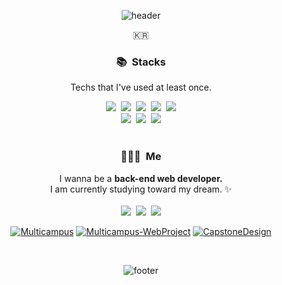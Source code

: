 <div align="center">
  
![header](https://capsule-render.vercel.app/api?type=slice&color=30A9DE&height=170&section=header&text=SANGMIN%20HAN();&fontColor=090707&fontAlignX=45&fontAlignY=65&fontSize=100)
  
<p>🇰🇷</p>
  
### 📚 &nbsp;Stacks
Techs that I've used at least once.
<div>
  <img src="https://img.shields.io/badge/Java-007396?style=for-the-badge&logo=java&logoColor=white" />&nbsp;
  <img src="https://img.shields.io/badge/HTML5-E34F26?style=for-the-badge&logo=html5&logoColor=white" />&nbsp;
  <img src="https://img.shields.io/badge/Javascript-ffb13b?style=for-the-badge&logo=javascript&logoColor=white" />&nbsp;
  <img src="https://img.shields.io/badge/css-1572B6?style=for-the-badge&logo=css3&logoColor=white" />&nbsp;
  <img src="https://img.shields.io/badge/Python-3776AB?style=for-the-badge&logo=python&logoColor=white" />
  <br>
  <img src="https://img.shields.io/badge/spring-6DB33F?style=for-the-badge&logo=spring&logoColor=white" />&nbsp;
  <img src="https://img.shields.io/badge/mysql-4479A1?style=for-the-badge&logo=mysql&logoColor=white" />&nbsp;
  <img src="https://img.shields.io/badge/Django-092E20?style=for-the-badge&logo=django&logoColor=white" />
</div>

<br>

### 🙋🏻‍♂ &nbsp;Me
<div>
  I wanna be a <b>back-end web developer.</b><br>
  I am currently studying toward my dream. ✨<br>
</div>
<br>
<div>
  <a href="https://programmers.co.kr/pr/tkdalsgks"><img src="https://img.shields.io/badge/RESUME-00A98F?style=for-the-badge&logo=about.me&logoColor=white" /></a>&nbsp;
  <a href="https://tkdalsgks.tistory.com"><img src="https://img.shields.io/badge/Blog-262626?style=for-the-badge&logo=D-Wave Systems&logoColor=white" /></a>&nbsp;
  <a href="mailto:hsm_01@naver.com"><img src="https://img.shields.io/badge/Gmail-d14836?style=for-the-badge&logo=Gmail&logoColor=white&link=hsm_01@naver.com" /></a>
</div>

[![Multicampus](https://github-readme-stats.vercel.app/api/pin/?username=Multicampus-Study&repo=Multicampus-Study)](https://github.com/Multicampus-Study/Multicampus-Study.git)
[![Multicampus-WebProject](https://github-readme-stats.vercel.app/api/pin/?username=Multicampus-Study&repo=Web-Project)](https://github.com/Multicampus-Study/Web-Project.git)
[![CapstoneDesign](https://github-readme-stats.vercel.app/api/pin/?username=today-movie&repo=todaymovie)](https://github.com/today-movie/todaymovie.git)
  
<br>
  
![footer](https://capsule-render.vercel.app/api?type=slice&color=EFDC05&height=100&section=footer)
</div>
